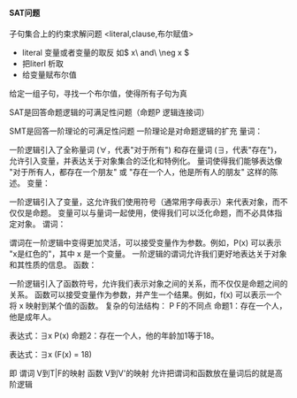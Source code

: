#### SAT问题

子句集合上的约束求解问题
    <literal,clause,布尔赋值>

* literal 变量或者变量的取反 如$ x\  and\ \neg x $
* 把literl 析取
* 给变量赋布尔值

给定一组子句，寻找一个布尔值，使得所有子句为真


SAT是回答命题逻辑的可满足性问题（命题P 逻辑连接词）

SMT是回答一阶理论的可满足性问题 一阶理论是对命题逻辑的扩充
量词：

一阶逻辑引入了全称量词 (∀，代表"对于所有") 和存在量词 (∃，代表"存在")，允许引入变量，并表达关于对象集合的泛化和特例化。
量词使得我们能够表达像 "对于所有人，都存在一个朋友" 或 "存在一个人，他是所有人的朋友" 这样的陈述。
变量：

一阶逻辑引入了变量，这允许我们使用符号（通常用字母表示）来代表对象，而不仅仅是命题。
变量可以与量词一起使用，使得我们可以泛化命题，而不必具体指定对象。
谓词：

谓词在一阶逻辑中变得更加灵活，可以接受变量作为参数。例如，P(x) 可以表示 "x是红色的"，其中 x 是一个变量。
一阶逻辑的谓词允许我们更好地表达关于对象和其性质的信息。
函数：

一阶逻辑引入了函数符号，允许我们表示对象之间的关系，而不仅仅是命题之间的关系。
函数可以接受变量作为参数，并产生一个结果。例如，f(x) 可以表示一个将 x 映射到某个值的函数。
复杂的句法结构：
P F的不同点
命题1：存在一个人，他是成年人。

表达式：∃x P(x)
命题2：存在一个人，他的年龄加1等于18。

表达式：∃x (F(x) = 18)

即 谓词 V到T|F的映射  函数 V到V'的映射
允许把谓词和函数放在量词后的就是高阶逻辑
